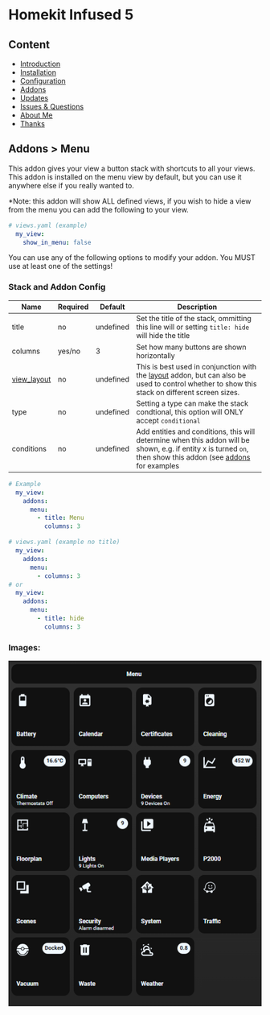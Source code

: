 # Homekit Infused 5

## Content
- [Introduction](../index.md)
- [Installation](../installation.md)
- [Configuration](../configuration.md)
- [Addons](../addons.md)
- [Updates](../updates.md)
- [Issues & Questions](../issues.md)
- [About Me](../about.md)
- [Thanks](../thanks.md)

## Addons > Menu

This addon gives your view a button stack with shortcuts to all your views. This addon is installed on the menu view by default, but you can use it anywhere else if you really wanted to.

*Note: this addon will show ALL defined views, if you wish to hide a view from the menu you can add the following to your view.

```yaml
# views.yaml (example)
  my_view:
    show_in_menu: false
```

You can use any of the following options to modify your addon. You MUST use at least one of the settings!

### Stack and Addon Config

| Name | Required | Default | Description |
|----------------------------------|-------------|----------------------|-----------------------------------------------------------------------------------------------------------------------------------------------------------------------------------|
| title | no | undefined | Set the title of the stack, ommitting this line will or setting `title: hide` will hide the title |
| columns | yes/no | 3 | Set how many buttons are shown horizontally |
| [view_layout](layout.md#view-layout) | no | undefined | This is best used in conjunction with the [layout](layout.md#view-layout) addon, but can also be used to control whether to show this stack on different screen sizes. |
| type | no | undefined | Setting a type can make the stack condtional, this option will ONLY accept `conditional` |
| conditions | no | undefined | Add entities and conditions, this will determine when this addon will be shown, e.g. if entity x is turned `on`, then show this addon (see [addons](../addons.md) for examples |

```yaml
# Example
  my_view:
    addons:
      menu:
        - title: Menu
          columns: 3
```
```yaml
# views.yaml (example no title)
  my_view:
    addons:
      menu:
        - columns: 3
# or
  my_view:
    addons:
      menu:
        - title: hide
          columns: 3
```

### Images:

![Homekit Infused](../images/hki-menu.png)
